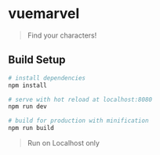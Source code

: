 # vuemarvel

> Find your characters!

## Build Setup

``` bash
# install dependencies
npm install

# serve with hot reload at localhost:8080
npm run dev

# build for production with minification
npm run build
```
> Run on Localhost only
